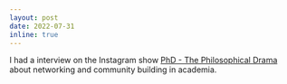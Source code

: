 ```yaml
---
layout: post
date: 2022-07-31
inline: true
---
```


I had a interview on the Instagram show <a href='https://www.instagram.com/phd_the_philosophical_drama/'>PhD - The Philosophical Drama</a> about networking and community building in academia.